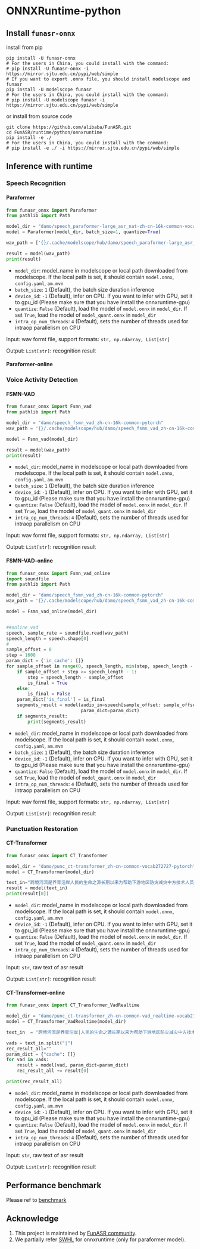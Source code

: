 # ONNXRuntime-python

## Install `funasr-onnx`

install from pip

```shell
pip install -U funasr-onnx
# For the users in China, you could install with the command:
# pip install -U funasr-onnx -i https://mirror.sjtu.edu.cn/pypi/web/simple
# If you want to export .onnx file, you should install modelscope and funasr
pip install -U modelscope funasr
# For the users in China, you could install with the command:
# pip install -U modelscope funasr -i https://mirror.sjtu.edu.cn/pypi/web/simple
```

or install from source code

```shell
git clone https://github.com/alibaba/FunASR.git
cd FunASR/runtime/python/onnxruntime
pip install -e ./
# For the users in China, you could install with the command:
# pip install -e ./ -i https://mirror.sjtu.edu.cn/pypi/web/simple
```

## Inference with runtime

### Speech Recognition

#### Paraformer

 ```python
from funasr_onnx import Paraformer
from pathlib import Path

model_dir = "damo/speech_paraformer-large_asr_nat-zh-cn-16k-common-vocab8404-pytorch"
model = Paraformer(model_dir, batch_size=1, quantize=True)

wav_path = ['{}/.cache/modelscope/hub/damo/speech_paraformer-large_asr_nat-zh-cn-16k-common-vocab8404-pytorch/example/asr_example.wav'.format(Path.home())]

result = model(wav_path)
print(result)
 ```

- `model_dir`: model_name in modelscope or local path downloaded from modelscope. If the local path is set, it should contain `model.onnx`, `config.yaml`, `am.mvn`
- `batch_size`: `1` (Default), the batch size duration inference
- `device_id`: `-1` (Default), infer on CPU. If you want to infer with GPU, set it to gpu_id (Please make sure that you have install the onnxruntime-gpu)
- `quantize`: `False` (Default), load the model of `model.onnx` in `model_dir`. If set `True`, load the model of `model_quant.onnx` in `model_dir`
- `intra_op_num_threads`: `4` (Default), sets the number of threads used for intraop parallelism on CPU

Input: wav formt file, support formats: `str, np.ndarray, List[str]`

Output: `List[str]`: recognition result

#### Paraformer-online

### Voice Activity Detection

#### FSMN-VAD

```python
from funasr_onnx import Fsmn_vad
from pathlib import Path

model_dir = "damo/speech_fsmn_vad_zh-cn-16k-common-pytorch"
wav_path = '{}/.cache/modelscope/hub/damo/speech_fsmn_vad_zh-cn-16k-common-pytorch/example/vad_example.wav'.format(Path.home())

model = Fsmn_vad(model_dir)

result = model(wav_path)
print(result)
```

- `model_dir`: model_name in modelscope or local path downloaded from modelscope. If the local path is set, it should contain `model.onnx`, `config.yaml`, `am.mvn`
- `batch_size`: `1` (Default), the batch size duration inference
- `device_id`: `-1` (Default), infer on CPU. If you want to infer with GPU, set it to gpu_id (Please make sure that you have install the onnxruntime-gpu)
- `quantize`: `False` (Default), load the model of `model.onnx` in `model_dir`. If set `True`, load the model of `model_quant.onnx` in `model_dir`
- `intra_op_num_threads`: `4` (Default), sets the number of threads used for intraop parallelism on CPU

Input: wav formt file, support formats: `str, np.ndarray, List[str]`

Output: `List[str]`: recognition result

#### FSMN-VAD-online

```python
from funasr_onnx import Fsmn_vad_online
import soundfile
from pathlib import Path

model_dir = "damo/speech_fsmn_vad_zh-cn-16k-common-pytorch"
wav_path = '{}/.cache/modelscope/hub/damo/speech_fsmn_vad_zh-cn-16k-common-pytorch/example/vad_example.wav'.format(Path.home())

model = Fsmn_vad_online(model_dir)


##online vad
speech, sample_rate = soundfile.read(wav_path)
speech_length = speech.shape[0]
#
sample_offset = 0
step = 1600
param_dict = {'in_cache': []}
for sample_offset in range(0, speech_length, min(step, speech_length - sample_offset)):
    if sample_offset + step >= speech_length - 1:
        step = speech_length - sample_offset
        is_final = True
    else:
        is_final = False
    param_dict['is_final'] = is_final
    segments_result = model(audio_in=speech[sample_offset: sample_offset + step],
                            param_dict=param_dict)
    if segments_result:
        print(segments_result)
```

- `model_dir`: model_name in modelscope or local path downloaded from modelscope. If the local path is set, it should contain `model.onnx`, `config.yaml`, `am.mvn`
- `batch_size`: `1` (Default), the batch size duration inference
- `device_id`: `-1` (Default), infer on CPU. If you want to infer with GPU, set it to gpu_id (Please make sure that you have install the onnxruntime-gpu)
- `quantize`: `False` (Default), load the model of `model.onnx` in `model_dir`. If set `True`, load the model of `model_quant.onnx` in `model_dir`
- `intra_op_num_threads`: `4` (Default), sets the number of threads used for intraop parallelism on CPU

Input: wav formt file, support formats: `str, np.ndarray, List[str]`

Output: `List[str]`: recognition result

### Punctuation Restoration

#### CT-Transformer

```python
from funasr_onnx import CT_Transformer

model_dir = "damo/punc_ct-transformer_zh-cn-common-vocab272727-pytorch"
model = CT_Transformer(model_dir)

text_in="跨境河流是养育沿岸人民的生命之源长期以来为帮助下游地区防灾减灾中方技术人员在上游地区极为恶劣的自然条件下克服巨大困难甚至冒着生命危险向印方提供汛期水文资料处理紧急事件中方重视印方在跨境河流问题上的关切愿意进一步完善双方联合工作机制凡是中方能做的我们都会去做而且会做得更好我请印度朋友们放心中国在上游的任何开发利用都会经过科学规划和论证兼顾上下游的利益"
result = model(text_in)
print(result[0])
```

- `model_dir`: model_name in modelscope or local path downloaded from modelscope. If the local path is set, it should contain `model.onnx`, `config.yaml`, `am.mvn`
- `device_id`: `-1` (Default), infer on CPU. If you want to infer with GPU, set it to gpu_id (Please make sure that you have install the onnxruntime-gpu)
- `quantize`: `False` (Default), load the model of `model.onnx` in `model_dir`. If set `True`, load the model of `model_quant.onnx` in `model_dir`
- `intra_op_num_threads`: `4` (Default), sets the number of threads used for intraop parallelism on CPU

Input: `str`, raw text of asr result

Output: `List[str]`: recognition result

#### CT-Transformer-online

```python
from funasr_onnx import CT_Transformer_VadRealtime

model_dir = "damo/punc_ct-transformer_zh-cn-common-vad_realtime-vocab272727"
model = CT_Transformer_VadRealtime(model_dir)

text_in  = "跨境河流是养育沿岸|人民的生命之源长期以来为帮助下游地区防灾减灾中方技术人员|在上游地区极为恶劣的自然条件下克服巨大困难甚至冒着生命危险|向印方提供汛期水文资料处理紧急事件中方重视印方在跨境河流>问题上的关切|愿意进一步完善双方联合工作机制|凡是|中方能做的我们|都会去做而且会做得更好我请印度朋友们放心中国在上游的|任何开发利用都会经过科学|规划和论证兼顾上下游的利益"

vads = text_in.split("|")
rec_result_all=""
param_dict = {"cache": []}
for vad in vads:
    result = model(vad, param_dict=param_dict)
    rec_result_all += result[0]

print(rec_result_all)
```

- `model_dir`: model_name in modelscope or local path downloaded from modelscope. If the local path is set, it should contain `model.onnx`, `config.yaml`, `am.mvn`
- `device_id`: `-1` (Default), infer on CPU. If you want to infer with GPU, set it to gpu_id (Please make sure that you have install the onnxruntime-gpu)
- `quantize`: `False` (Default), load the model of `model.onnx` in `model_dir`. If set `True`, load the model of `model_quant.onnx` in `model_dir`
- `intra_op_num_threads`: `4` (Default), sets the number of threads used for intraop parallelism on CPU

Input: `str`, raw text of asr result

Output: `List[str]`: recognition result

## Performance benchmark

Please ref to [benchmark](https://github.com/alibaba-damo-academy/FunASR/blob/main/runtime/docs/benchmark_onnx.md)

## Acknowledge

1. This project is maintained by [FunASR community](https://github.com/alibaba-damo-academy/FunASR).
2. We partially refer [SWHL](https://github.com/RapidAI/RapidASR) for onnxruntime (only for paraformer model).
